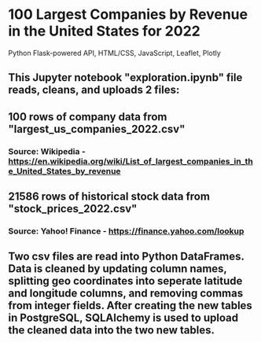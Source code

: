 # 100 Largest Companies by Revenue in the United States for 2022
Python Flask-powered API, HTML/CSS, JavaScript, Leaflet, Plotly
## This Jupyter notebook "exploration.ipynb" file reads, cleans, and uploads 2 files:
## 100 rows of company data from "largest_us_companies_2022.csv"
### Source: Wikipedia - https://en.wikipedia.org/wiki/List_of_largest_companies_in_the_United_States_by_revenue
## 21586 rows of historical stock data from "stock_prices_2022.csv"
### Source: Yahoo! Finance - https://finance.yahoo.com/lookup
## Two csv files are read into Python DataFrames. Data is cleaned by updating column names, splitting geo coordinates into seperate latitude and longitude columns, and removing commas from integer fields. After creating the new tables in PostgreSQL, SQLAlchemy is used to upload the cleaned data into the two new tables.